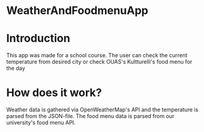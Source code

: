 # WeatherAndFoodmenuApp

# Introduction
This app was made for a school course. The user can check the current temperature from desired city or check OUAS's Kultturelli's food menu for the day

# How does it work?
Weather data is gathered via OpenWeatherMap's API and the temperature is parsed from the JSON-file. The food menu data is parsed from our university's food menu API.

